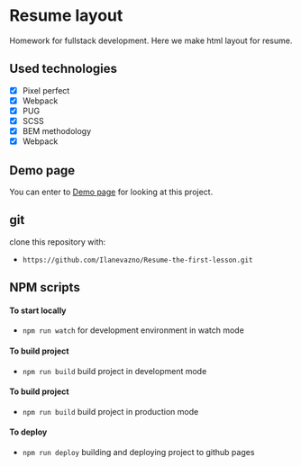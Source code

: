# Resume layout
Homework for fullstack development. Here we make html layout for resume. 
## Used technologies
- [x] Pixel perfect
- [x] Webpack
- [x] PUG
- [x] SCSS
- [x] BEM methodology
- [x] Webpack

## Demo page
You can enter to [Demo page](https://ilanevazno.github.io/Resume-the-first-lesson/ "Demo page") for looking at this project.

## git
clone this repository with:
- ```https://github.com/Ilanevazno/Resume-the-first-lesson.git```

## NPM scripts

#### To start locally 
- ```npm run watch``` for development environment in watch mode

#### To build project 
- ```npm run build``` build project in development mode

#### To build project 
- ```npm run build``` build project in production mode

#### To deploy
- ```npm run deploy``` building and deploying project to github pages

